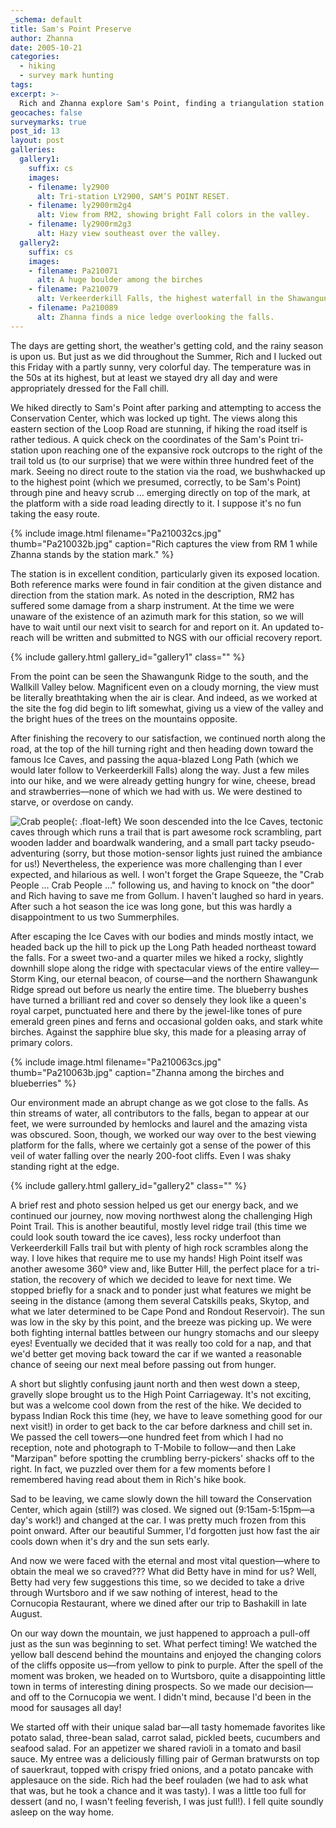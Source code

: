 ```yaml
---
_schema: default
title: Sam's Point Preserve
author: Zhanna
date: 2005-10-21
categories:
  - hiking
  - survey mark hunting
tags:
excerpt: >- 
  Rich and Zhanna explore Sam's Point, finding a triangulation station and ice caves along the way, and have a close encounter with the Crab People(?!).
geocaches: false
surveymarks: true
post_id: 13
layout: post   
galleries:
  gallery1:
    suffix: cs
    images: 
    - filename: ly2900
      alt: Tri-station LY2900, SAM’S POINT RESET.
    - filename: ly2900rm2g4
      alt: View from RM2, showing bright Fall colors in the valley.
    - filename: ly2900rm2g3
      alt: Hazy view southeast over the valley.            
  gallery2:
    suffix: cs
    images: 
    - filename: Pa210071
      alt: A huge boulder among the birches
    - filename: Pa210079
      alt: Verkeerderkill Falls, the highest waterfall in the Shawangunks (180 ft.). 
    - filename: Pa210089
      alt: Zhanna finds a nice ledge overlooking the falls.                                    
---      
```


The days are getting short, the weather's getting cold, and the rainy season is upon us. But just as we did throughout the Summer, Rich and I lucked out this Friday with a partly sunny, very colorful day. The temperature was in the 50s at its highest, but at least we stayed dry all day and were appropriately dressed for the Fall chill.

We hiked directly to Sam's Point after parking and attempting to access the Conservation Center, which was locked up tight. The views along this eastern section of the Loop Road are stunning, if hiking the road itself is rather tedious. A quick check on the coordinates of the Sam's Point tri-station upon reaching one of the expansive rock outcrops to the right of the trail told us (to our surprise) that we were within three hundred feet of the mark. Seeing no direct route to the station via the road, we bushwhacked up to the highest point (which we presumed, correctly, to be Sam's Point) through pine and heavy scrub … emerging directly on top of the mark, at the platform with a side road leading directly to it. I suppose it's no fun taking the easy route.

{% include image.html filename="Pa210032cs.jpg" thumb="Pa210032b.jpg" caption="Rich captures the view from RM 1 while Zhanna stands by the station mark." %}

The station is in excellent condition, particularly given its exposed location. Both reference marks were found in fair condition at the given distance and direction from the station mark. As noted in the description, RM2 has suffered some damage from a sharp instrument. At the time we were unaware of the existence of an azimuth mark for this station, so we will have to wait until our next visit to search for and report on it. An updated to-reach will be written and submitted to NGS with our official recovery report.

{% include gallery.html gallery_id="gallery1" class="" %}

From the point can be seen the Shawangunk Ridge to the south, and the Wallkill Valley below. Magnificent even on a cloudy morning, the view must be literally breathtaking when the air is clear. And indeed, as we worked at the site the fog did begin to lift somewhat, giving us a view of the valley and the bright hues of the trees on the mountains opposite.

After finishing the recovery to our satisfaction, we continued north along the road, at the top of the hill turning right and then heading down toward the famous Ice Caves, and passing the aqua-blazed Long Path (which we would later follow to Verkeerderkill Falls) along the way. Just a few miles into our hike, and we were already getting hungry for wine, cheese, bread and strawberries—none of which we had with us. We were destined to starve, or overdose on candy.

![Crab people](https://images.planetzhanna.com/2005/10/21/crabpeople.gif "Crab people"){: .float-left} We soon descended into the Ice Caves, tectonic caves through which runs a trail that is part awesome rock scrambling, part wooden ladder and boardwalk wandering, and a small part tacky pseudo-adventuring (sorry, but those motion-sensor lights just ruined the ambiance for us!) Nevertheless, the experience was more challenging than I ever expected, and hilarious as well. I won't forget the Grape Squeeze, the "Crab People ... Crab People ..." following us, and having to knock on "the door" and Rich having to save me from Gollum. I haven't laughed so hard in years. After such a hot season the ice was long gone, but this was hardly a disappointment to us two Summerphiles.

After escaping the Ice Caves with our bodies and minds mostly intact, we headed back up the hill to pick up the Long Path headed northeast toward the falls. For a sweet two-and a quarter miles we hiked a rocky, slightly downhill slope along the ridge with spectacular views of the entire valley—Storm King, our eternal beacon, of course—and the northern Shawangunk Ridge spread out before us nearly the entire time. The blueberry bushes have turned a brilliant red and cover so densely they look like a queen's royal carpet, punctuated here and there by the jewel-like tones of pure emerald green pines and ferns and occasional golden oaks, and stark white birches. Against the sapphire blue sky, this made for a pleasing array of primary colors.

{% include image.html filename="Pa210063cs.jpg" thumb="Pa210063b.jpg" caption="Zhanna among the birches and blueberries" %}

Our environment made an abrupt change as we got close to the falls. As thin streams of water, all contributors to the falls, began to appear at our feet, we were surrounded by hemlocks and laurel and the amazing vista was obscured. Soon, though, we worked our way over to the best viewing platform for the falls, where we certainly got a sense of the power of this veil of water falling over the nearly 200-foot cliffs. Even I was shaky standing right at the edge.

{% include gallery.html gallery_id="gallery2" class="" %}

A brief rest and photo session helped us get our energy back, and we continued our journey, now moving northwest along the challenging High Point Trail. This is another beautiful, mostly level ridge trail (this time we could look south toward the ice caves), less rocky underfoot than Verkeerderkill Falls trail but with plenty of high rock scrambles along the way. I love hikes that require me to use my hands! High Point itself was another awesome 360° view and, like Butter Hill, the perfect place for a tri-station, the recovery of which we decided to leave for next time. We stopped briefly for a snack and to ponder just what features we might be seeing in the distance (among them several Catskills peaks, Skytop, and what we later determined to be Cape Pond and Rondout Reservoir). The sun was low in the sky by this point, and the breeze was picking up. We were both fighting internal battles between our hungry stomachs and our sleepy eyes! Eventually we decided that it was really too cold for a nap, and that we'd better get moving back toward the car if we wanted a reasonable chance of seeing our next meal before passing out from hunger.

A short but slightly confusing jaunt north and then west down a steep, gravelly slope brought us to the High Point Carriageway. It's not exciting, but was a welcome cool down from the rest of the hike. We decided to bypass Indian Rock this time (hey, we have to leave something good for our next visit!) in order to get back to the car before darkness and chill set in. We passed the cell towers—one hundred feet from which I had no reception, note and photograph to T-Mobile to follow—and then Lake "Marzipan" before spotting the crumbling berry-pickers' shacks off to the right. In fact, we puzzled over them for a few moments before I remembered having read about them in Rich's hike book.

Sad to be leaving, we came slowly down the hill toward the Conservation Center, which again (still?) was closed. We signed out (9:15am-5:15pm—a day's work!) and changed at the car. I was pretty much frozen from this point onward. After our beautiful Summer, I'd forgotten just how fast the air cools down when it's dry and the sun sets early.

And now we were faced with the eternal and most vital question—where to obtain the meal we so craved??? What did Betty have in mind for us? Well, Betty had very few suggestions this time, so we decided to take a drive through Wurtsboro and if we saw nothing of interest, head to the Cornucopia Restaurant, where we dined after our trip to Bashakill in late August.

On our way down the mountain, we just happened to approach a pull-off just as the sun was beginning to set. What perfect timing! We watched the yellow ball descend behind the mountains and enjoyed the changing colors of the cliffs opposite us—from yellow to pink to purple. After the spell of the moment was broken, we headed on to Wurtsboro, quite a disappointing little town in terms of interesting dining prospects. So we made our decision—and off to the Cornucopia we went. I didn't mind, because I'd been in the mood for sausages all day!

We started off with their unique salad bar—all tasty homemade favorites like potato salad, three-bean salad, carrot salad, pickled beets, cucumbers and seafood salad. For an appetizer we shared ravioli in a tomato and basil sauce. My entree was a deliciously filling pair of German bratwursts on top of sauerkraut, topped with crispy fried onions, and a potato pancake with applesauce on the side. Rich had the beef rouladen (we had to ask what that was, but he took a chance and it was tasty). I was a little too full for dessert (and no, I wasn't feeling feverish, I was just full!). I fell quite soundly asleep on the way home.

